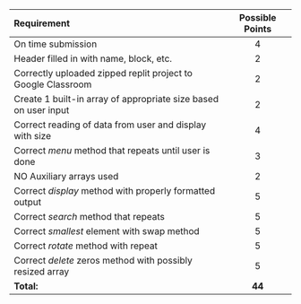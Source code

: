 
| Requirement | Possible Points |
| :---        |    :----:   | 
| On time submission | 4 | 
| Header filled in with name, block, etc. | 2 |
| Correctly uploaded zipped replit project to Google Classroom | 2 |
| Create 1 built-in array of appropriate size based on user input | 2 |
| Correct reading of data from user and display with size | 4 |
| Correct *menu* method that repeats until user is done | 3 |
| NO Auxiliary arrays used | 2 |
| Correct *display* method with properly formatted output | 5 |
| Correct *search* method that repeats | 5 |
| Correct *smallest* element with swap method | 5 |
| Correct *rotate* method with repeat | 5 |
| Correct *delete* zeros method with possibly resized array | 5 |
| **Total:** | **44** |
